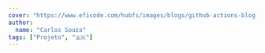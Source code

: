 ```yaml
---
cover: "https://www.eficode.com/hubfs/images/blogs/github-actions-blog-illustration-new.png"
author:
  name: "Carlos Souza"
tags: ["Projeto", "🇧🇷️"]
---
```

